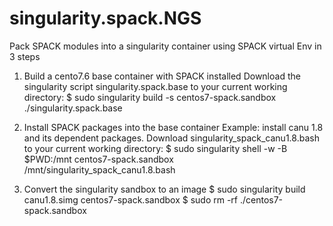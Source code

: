 # singularity.spack.NGS

Pack SPACK modules into a singularity container using SPACK virtual Env in 3 steps

1. Build a cento7.6 base container with SPACK installed
Download the singularity script singularity.spack.base to your current working directory:
$ sudo singularity build -s centos7-spack.sandbox ./singularity.spack.base

2. Install SPACK packages into the base container
Example: install canu 1.8 and its dependent packages. Download singularity_spack_canu1.8.bash to your current working directory:
$ sudo singularity shell -w -B $PWD:/mnt centos7-spack.sandbox /mnt/singularity_spack_canu1.8.bash 

3. Convert the singularity sandbox to an image
$ sudo singularity build canu1.8.simg centos7-spack.sandbox
$ sudo rm -rf ./centos7-spack.sandbox
